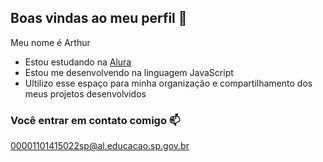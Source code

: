 ## Boas vindas ao meu perfil 💙

Meu nome é Arthur

- Estou estudando na [Alura](https://www.alura.com.br)
- Estou me desenvolvendo na linguagem JavaScript
- Ultilizo esse espaço para minha organização e compartilhamento dos meus projetos desenvolvidos

### Você entrar em contato comigo 📫

00001101415022sp@al.educacao.sp.gov.br
